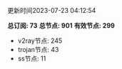 更新时间2023-07-23 04:12:54

**总订阅: 73**
**总节点: 901**
**有效节点: 299**
- v2ray节点: 245
- trojan节点: 43
- ss节点: 11
